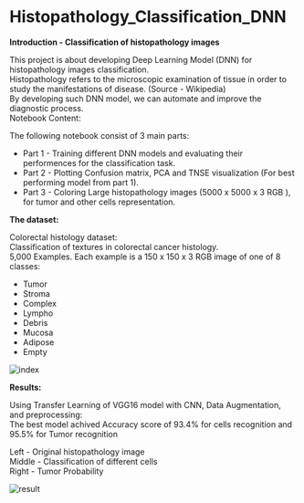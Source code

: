 # Histopathology_Classification_DNN

**Introduction - Classification of histopathology images**

This project is about developing Deep Learning Model (DNN) for histopathology images classification.  
Histopathology refers to the microscopic examination of tissue in order to study the manifestations of disease. (Source - Wikipedia)  
By developing such DNN model, we can automate and improve the diagnostic process.  
Notebook Content:

The following notebook consist of 3 main parts:

   * Part 1 - Training different DNN models and evaluating their performences for the classification task.  
   * Part 2 - Plotting Confusion matrix, PCA and TNSE visualization (For best performing model from part 1).  
   * Part 3 - Coloring Large histopathology images (5000 x 5000 x 3 RGB ), for tumor and other cells representation.  

**The dataset:**

Colorectal histology dataset:  
Classification of textures in colorectal cancer histology.  
5,000 Examples. Each example is a 150 x 150 x 3 RGB image of one of 8 classes:  

   * Tumor
   * Stroma
   * Complex
   * Lympho
   * Debris
   * Mucosa
   * Adipose
   * Empty

![index](https://user-images.githubusercontent.com/7150655/123632798-05566300-d821-11eb-9331-0c478fc7d230.png)

**Results:**

Using Transfer Learning of VGG16 model with CNN, Data Augmentation, and preprocessing:  
The best model achived Accuracy score of 93.4% for cells recognition and 95.5% for Tumor recognition  

Left - Original histopathology image  
Middle - Classification of different cells  
Right - Tumor Probability  

![result](https://user-images.githubusercontent.com/7150655/123633028-549c9380-d821-11eb-8306-6f0d5b45dc39.jpg)
